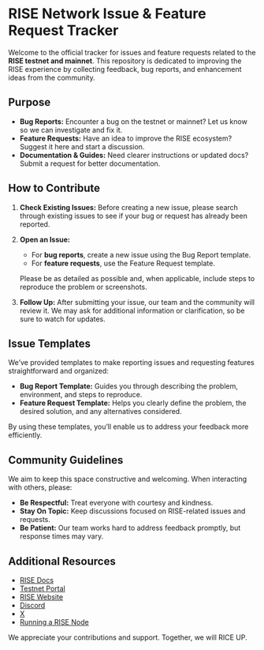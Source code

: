 # RISE Network Issue & Feature Request Tracker

Welcome to the official tracker for issues and feature requests related to the **RISE testnet and mainnet**. This repository is dedicated to improving the RISE experience by collecting feedback, bug reports, and enhancement ideas from the community.

## Purpose

-   **Bug Reports:** Encounter a bug on the testnet or mainnet? Let us know so we can investigate and fix it.
-   **Feature Requests:** Have an idea to improve the RISE ecosystem? Suggest it here and start a discussion.
-   **Documentation & Guides:** Need clearer instructions or updated docs? Submit a request for better documentation.

## How to Contribute

1.  **Check Existing Issues:**
    Before creating a new issue, please search through existing issues to see if your bug or request has already been reported.

3.  **Open an Issue:**

    -   For **bug reports**, create a new issue using the Bug Report template.
    -   For **feature requests**, use the Feature Request template.

    Please be as detailed as possible and, when applicable, include steps to reproduce the problem or screenshots.

4.  **Follow Up:**
    After submitting your issue, our team and the community will review it. We may ask for additional information or clarification, so be sure to watch for updates.


## Issue Templates

We’ve provided templates to make reporting issues and requesting features straightforward and organized:

-   **Bug Report Template:** Guides you through describing the problem, environment, and steps to reproduce.
-   **Feature Request Template:** Helps you clearly define the problem, the desired solution, and any alternatives considered.

By using these templates, you’ll enable us to address your feedback more efficiently.

## Community Guidelines

We aim to keep this space constructive and welcoming. When interacting with others, please:

-   **Be Respectful:** Treat everyone with courtesy and kindness.
-   **Stay On Topic:** Keep discussions focused on RISE-related issues and requests.
-   **Be Patient:** Our team works hard to address feedback promptly, but response times may vary.

## Additional Resources

-   [RISE Docs](https://docs.risechain.com/)
-   [Testnet Portal](https://portal.risechain.com/)
-   [RISE Website](https://www.risechain.com/)
-   [Discord](https://discord.gg/risechain)
-   [X](https://x.com/rise_chain)
-   [Running a RISE Node](https://github.com/risechain/rise-node)

We appreciate your contributions and support. Together, we will RICE UP.
